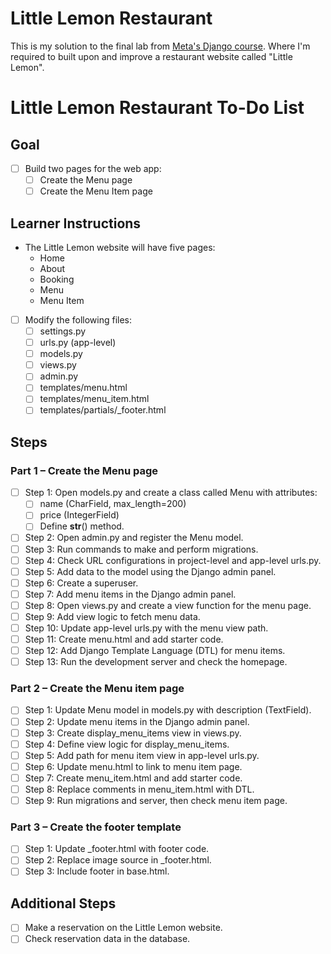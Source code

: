 # Little Lemon Restaurant

This is my solution to the final lab from [Meta's Django course](https://www.coursera.org/learn/django-web-framework). Where I'm required to built upon and improve a restaurant website called "Little Lemon".

# Little Lemon Restaurant To-Do List

## Goal
- [ ] Build two pages for the web app:
  - [ ] Create the Menu page
  - [ ] Create the Menu Item page

## Learner Instructions
- The Little Lemon website will have five pages:
  - Home
  - About
  - Booking
  - Menu
  - Menu Item

- [ ] Modify the following files:
  - [ ] settings.py
  - [ ] urls.py (app-level)
  - [ ] models.py
  - [ ] views.py
  - [ ] admin.py
  - [ ] templates/menu.html
  - [ ] templates/menu_item.html
  - [ ] templates/partials/_footer.html

## Steps
### Part 1 – Create the Menu page
- [ ] Step 1: Open models.py and create a class called Menu with attributes:
  - [ ] name (CharField, max_length=200)
  - [ ] price (IntegerField)
  - [ ] Define __str__() method.
- [ ] Step 2: Open admin.py and register the Menu model.
- [ ] Step 3: Run commands to make and perform migrations.
- [ ] Step 4: Check URL configurations in project-level and app-level urls.py.
- [ ] Step 5: Add data to the model using the Django admin panel.
- [ ] Step 6: Create a superuser.
- [ ] Step 7: Add menu items in the Django admin panel.
- [ ] Step 8: Open views.py and create a view function for the menu page.
- [ ] Step 9: Add view logic to fetch menu data.
- [ ] Step 10: Update app-level urls.py with the menu view path.
- [ ] Step 11: Create menu.html and add starter code.
- [ ] Step 12: Add Django Template Language (DTL) for menu items.
- [ ] Step 13: Run the development server and check the homepage.

### Part 2 – Create the Menu item page
- [ ] Step 1: Update Menu model in models.py with description (TextField).
- [ ] Step 2: Update menu items in the Django admin panel.
- [ ] Step 3: Create display_menu_items view in views.py.
- [ ] Step 4: Define view logic for display_menu_items.
- [ ] Step 5: Add path for menu item view in app-level urls.py.
- [ ] Step 6: Update menu.html to link to menu item page.
- [ ] Step 7: Create menu_item.html and add starter code.
- [ ] Step 8: Replace comments in menu_item.html with DTL.
- [ ] Step 9: Run migrations and server, then check menu item page.

### Part 3 – Create the footer template
- [ ] Step 1: Update _footer.html with footer code.
- [ ] Step 2: Replace image source in _footer.html.
- [ ] Step 3: Include footer in base.html.

## Additional Steps
- [ ] Make a reservation on the Little Lemon website.
- [ ] Check reservation data in the database.
